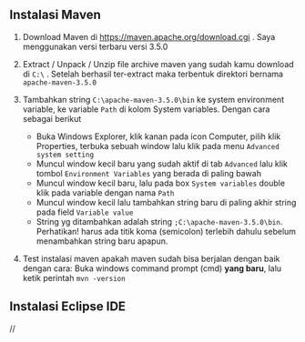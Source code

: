 ## Instalasi Maven

1. Download Maven di https://maven.apache.org/download.cgi . Saya menggunakan versi terbaru versi 3.5.0

2. Extract / Unpack / Unzip file archive maven yang sudah kamu download di `C:\` . Setelah berhasil ter-extract maka terbentuk direktori bernama `apache-maven-3.5.0`

3. Tambahkan string `C:\apache-maven-3.5.0\bin` ke system environment variable, ke variable `Path` di kolom System variables. Dengan cara sebagai berikut
    * Buka Windows Explorer, klik kanan pada icon Computer, pilih klik Properties, terbuka sebuah window lalu klik pada menu `Advanced system setting`
    * Muncul window kecil baru yang sudah aktif di tab `Advanced` lalu klik tombol `Environment Variables` yang berada di paling bawah 
    * Muncul window kecil baru, lalu pada box `System variables` double klik pada variable dengan nama `Path`
    * Muncul window kecil lalu tambahkan string baru di paling akhir string pada field `Variable value`
    * String yg ditambahkan adalah string `;C:\apache-maven-3.5.0\bin`. Perhatikan! harus ada titik koma (semicolon) terlebih dahulu sebelum menambahkan string baru apapun.

4. Test instalasi maven apakah maven sudah bisa berjalan dengan baik dengan cara: Buka windows command prompt (cmd) **yang baru**, lalu ketik perintah `mvn -version`
    
## Instalasi Eclipse IDE

// 
